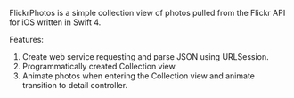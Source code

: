 FlickrPhotos is a simple collection view of photos pulled from the Flickr API for iOS written in Swift 4.

Features:

1. Create web service requesting and parse JSON using URLSession.
2. Programmatically created Collection view.
3. Animate photos when entering the Collection view and animate transition to detail controller. 


